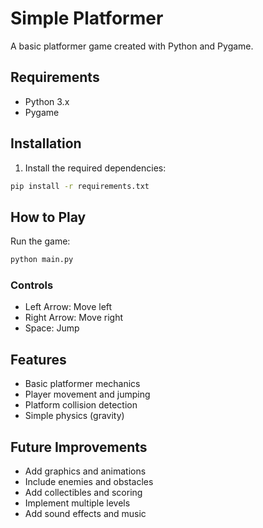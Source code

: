 # Simple Platformer

A basic platformer game created with Python and Pygame.

## Requirements

- Python 3.x
- Pygame

## Installation

1. Install the required dependencies:
```bash
pip install -r requirements.txt
```

## How to Play

Run the game:
```bash
python main.py
```

### Controls
- Left Arrow: Move left
- Right Arrow: Move right
- Space: Jump

## Features
- Basic platformer mechanics
- Player movement and jumping
- Platform collision detection
- Simple physics (gravity)

## Future Improvements
- Add graphics and animations
- Include enemies and obstacles
- Add collectibles and scoring
- Implement multiple levels
- Add sound effects and music 